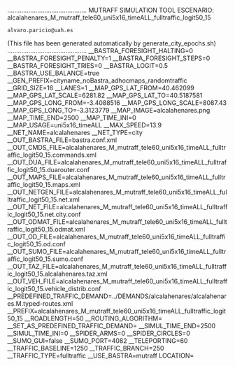 .............................................
    MUTRAFF SIMULATION TOOL
    ESCENARIO: alcalahenares_M_mutraff_tele60_uni5x16_timeALL_fulltraffic_logit50_15

    alvaro.paricio@uah.es
(This file has been generated automatically by generate_city_epochs.sh)
.............................................
__BASTRA_FORESIGHT_HALTING=0
__BASTRA_FORESIGHT_PENALTY=1
__BASTRA_FORESIGHT_STEPS=0
__BASTRA_FORESIGHT_TRIES=0
__BASTRA_LOGIT=0.5
__BASTRA_USE_BALANCE=true
__GEN_PREFIX=cityname_noBastra_adhocmaps_randomtraffic
__GRID_SIZE=16
__LANES=1
__MAP_GPS_LAT_FROM=40.462099
__MAP_GPS_LAT_SCALE=6281.82
__MAP_GPS_LAT_TO=40.5187581
__MAP_GPS_LONG_FROM=-3.4088516
__MAP_GPS_LONG_SCALE=8087.43
__MAP_GPS_LONG_TO=-3.3123779
__MAP_IMAGE=alcalahenares.png
__MAP_TIME_END=2500
__MAP_TIME_INI=0
__MAP_USAGE=uni5x16_timeALL
__MAX_SPEED=13.9
__NET_NAME=alcalahenares
__NET_TYPE=city
__OUT_BASTRA_FILE=bastra.conf.xml
__OUT_CMDS_FILE=alcalahenares_M_mutraff_tele60_uni5x16_timeALL_fulltraffic_logit50_15.commands.xml
__OUT_DUA_FILE=alcalahenares_M_mutraff_tele60_uni5x16_timeALL_fulltraffic_logit50_15.duarouter.conf
__OUT_MAPS_FILE=alcalahenares_M_mutraff_tele60_uni5x16_timeALL_fulltraffic_logit50_15.maps.xml
__OUT_NETGEN_FILE=alcalahenares_M_mutraff_tele60_uni5x16_timeALL_fulltraffic_logit50_15.net.xml
__OUT_NET_FILE=alcalahenares_M_mutraff_tele60_uni5x16_timeALL_fulltraffic_logit50_15.net.city.conf
__OUT_ODMAT_FILE=alcalahenares_M_mutraff_tele60_uni5x16_timeALL_fulltraffic_logit50_15.odmat.xml
__OUT_OD_FILE=alcalahenares_M_mutraff_tele60_uni5x16_timeALL_fulltraffic_logit50_15.od.conf
__OUT_SUMO_FILE=alcalahenares_M_mutraff_tele60_uni5x16_timeALL_fulltraffic_logit50_15.sumo.conf
__OUT_TAZ_FILE=alcalahenares_M_mutraff_tele60_uni5x16_timeALL_fulltraffic_logit50_15.alcalahenares.taz.xml
__OUT_VEH_FILE=alcalahenares_M_mutraff_tele60_uni5x16_timeALL_fulltraffic_logit50_15.vehicle_distrib.conf
__PREDEFINED_TRAFFIC_DEMAND=../DEMANDS/alcalahenares/alcalahenares.M.typed-routes.xml
__PREFIX=alcalahenares_M_mutraff_tele60_uni5x16_timeALL_fulltraffic_logit50_15
__ROADLENGTH=50
__ROUTING_ALGORITHM=
__SET_AS_PREDEFINED_TRAFFIC_DEMAND=
__SIMUL_TIME_END=2500
__SIMUL_TIME_INI=0
__SPIDER_ARMS=0
__SPIDER_CIRCLES=0
__SUMO_GUI=false
__SUMO_PORT=4082
__TELEPORTING=60
__TRAFFIC_BASELINE=1250
__TRAFFIC_BRANCH=250
__TRAFFIC_TYPE=fulltraffic
__USE_BASTRA=mutraff
LOCATION=    <location netOffset="-465343.12,-4479111.07" convBoundary="0.00,0.00,8087.43,6281.82" origBoundary="-3.408842,40.462103,-3.312420,40.518754" projParameter="+proj=utm +zone=30 +ellps=WGS84 +datum=WGS84 +units=m +no_defs"/>
